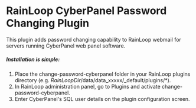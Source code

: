 RainLoop CyberPanel Password Changing Plugin
============================================

This plugin adds password changing capability to RainLoop webmail for servers running CyberPanel web panel software.

##### Installation is simple:

1. Place the change-password-cyberpanel folder in your RainLoop plugins directory (e.g. _RainLoopDir_/data/data_xxxxx/_default/plugins/*).
2. In RainLoop administration panel, go to Plugins and activate change-password-cyberpanel.
3. Enter CyberPanel's SQL user details on the plugin configuration screen.
